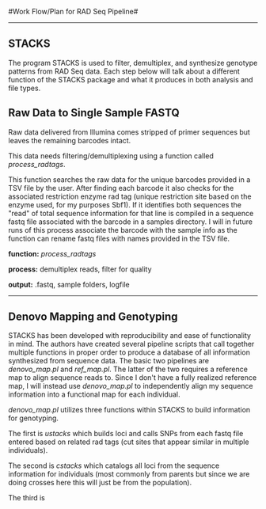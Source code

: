 #Work Flow/Plan for RAD Seq Pipeline#

----------
## STACKS ##
The program STACKS is used to filter, demultiplex, and synthesize genotype patterns from RAD Seq data. Each step below will talk about a different function of the STACKS package and what it produces in both analysis and file types. 
 
## Raw Data to Single Sample FASTQ ##

Raw data delivered from Illumina comes stripped of primer sequences but leaves the remaining barcodes intact. 

This data needs filtering/demultiplexing using a function called *process_radtags*. 

This function searches the raw data for the unique barcodes provided in a TSV file by the user. After finding each barcode it also checks for the associated restriction enzyme rad tag (unique restriction site based on the enzyme used, for my purposes Sbf1). If it identifies both sequences the "read" of total sequence information for that line is compiled in a sequence fastq file associated with the barcode in a samples directory. I will in future runs of this process associate the barcode with the sample info as the function can rename fastq files with names provided in the TSV file. 

**function:** *process_radtags*

**process:** demultiplex reads, filter for quality

**output:** .fastq, sample folders, logfile

----------

## Denovo Mapping and Genotyping ##
STACKS has been developed with reproducibility and ease of functionality in mind. The authors have created several pipeline scripts that call together multiple functions in proper order to produce a database of all information synthesized from sequence data. The basic two pipelines are *denovo_map.pl* and *ref_map.pl*. The latter of the two requires a reference map to align sequence reads to. Since I don't have a fully realized reference map, I will instead use *denovo_map.pl* to independently align my sequence information into a functional map for each individual. 

*denovo_map.pl* utilizes three functions within STACKS to build information for genotyping. 

The first is *ustacks* which builds loci and calls SNPs from each fastq file entered based on related rad tags (cut sites that appear similar in multiple individuals).

The second is *cstacks* which catalogs all loci from the sequence information for individuals (most commonly from parents but since we are doing crosses here this will just be from the population).

The third is  